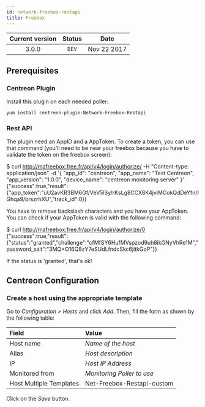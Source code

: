 ```yaml
---
id: network-freebox-restapi
title: Freebox
---
```


| Current version | Status | Date |
| :-: | :-: | :-: |
| 3.0.0 | `DEV` | Nov 22 2017 |

## Prerequisites

### Centreon Plugin

Install this plugin on each needed poller:

``` shell
yum install centreon-plugin-Network-Freebox-Restapi
```

### Rest API

The plugin need an AppID and a AppToken. To create a token, you can use that command (you'll need to be near your
freebox because you have to validate the token on the freebox screen):

$ curl <http://mafreebox.free.fr/api/v4/login/authorize/> -H "Content-type: application/json" -d '{ "app\_id":
"centreon", "app\_name": "Test Centreon", "app\_version": "1.0.0", "device\_name": "centreon monitoring server" }'
{"success":true,"result":{"app\_token":"uU2avKR3BM6Gf/VeV5lSy/rKsLg8CCX8K4jviMCokQdDeYfn/IGhqa9/brszrhXU","track\_id":0}}

You have to remove backslash characters and you have your AppToken. You can check if your AppToken is valid with the
following command:

$ curl <http://mafreebox.free.fr/api/v4/login/authorize/0>
{"success":true,"result":{"status":"granted","challenge":"cfMfSY6HufMVspzod9uh8ikGNyVhRe1M","password\_salt":"3MQ+O16Q8zY7eSUdLfndcSkc6jitkGoP"}}

If the status is 'granted', that's ok\!

## Centreon Configuration

### Create a host using the appropriate template

Go to *Configuration \> Hosts* and click *Add*. Then, fill the form as shown by the following table:

| Field                   | Value                      |
| :---------------------- | :------------------------- |
| Host name               | *Name of the host*         |
| Alias                   | *Host description*         |
| IP                      | *Host IP Address*          |
| Monitored from          | *Monitoring Poller to use* |
| Host Multiple Templates | Net-Freebox-Restapi-custom |

Click on the *Save* button.

